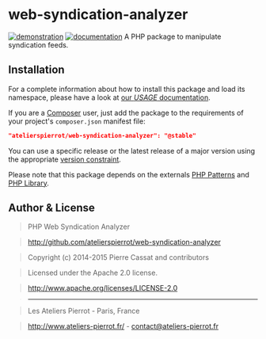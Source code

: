 web-syndication-analyzer
========================

[![demonstration](http://img.ateliers-pierrot-static.fr/see-the-demo.svg)](http://sites.ateliers-pierrot.fr/web-syndication-analyzer/)
[![documentation](http://img.ateliers-pierrot-static.fr/read-the-doc.svg)](http://docs.ateliers-pierrot.fr/web-syndication-analyzer/)
A PHP package to manipulate syndication feeds.


Installation
------------

For a complete information about how to install this package and load its namespace, 
please have a look at [our *USAGE* documentation](http://github.com/atelierspierrot/atelierspierrot/blob/master/USAGE.md).

If you are a [Composer](http://getcomposer.org/) user, just add the package to the 
requirements of your project's `composer.json` manifest file:

```json
"atelierspierrot/web-syndication-analyzer": "@stable"
```

You can use a specific release or the latest release of a major version using the appropriate
[version constraint](http://getcomposer.org/doc/01-basic-usage.md#package-versions).

Please note that this package depends on the externals [PHP Patterns](http://github.com/atelierspierrot/patterns)
and [PHP Library](http://github.com/atelierspierrot/library).


Author & License
----------------

>    PHP Web Syndication Analyzer

>    http://github.com/atelierspierrot/web-syndication-analyzer

>    Copyright (c) 2014-2015 Pierre Cassat and contributors

>    Licensed under the Apache 2.0 license.

>    http://www.apache.org/licenses/LICENSE-2.0

>    ----

>    Les Ateliers Pierrot - Paris, France

>    <http://www.ateliers-pierrot.fr/> - <contact@ateliers-pierrot.fr>
